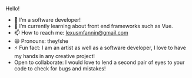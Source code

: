 Hello!

- 🔭 I’m a software developer!
- 🌱 I’m currently learning about front end frameworks such as Vue.
- 📫 How to reach me: lexusmfannin@gmail.com
- 😄 Pronouns: they/she
- ⚡ Fun fact: I am an artist as well as a software developer, I love to have my hands in any creative project!
- Open to collaborate: I would love to lend a second pair of eyes to your code to check for bugs and mistakes! 
